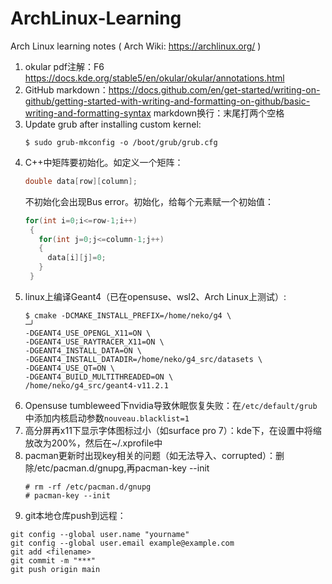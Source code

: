 # ArchLinux-Learning
Arch Linux learning notes ( Arch Wiki: https://archlinux.org/ )

1. okular pdf注解：F6 https://docs.kde.org/stable5/en/okular/okular/annotations.html
2. GitHub markdown：https://docs.github.com/en/get-started/writing-on-github/getting-started-with-writing-and-formatting-on-github/basic-writing-and-formatting-syntax
   markdown换行：末尾打两个空格
4. Update grub after installing custom kernel:
   ```
   $ sudo grub-mkconfig -o /boot/grub/grub.cfg
   ```
5. C++中矩阵要初始化。如定义一个矩阵：
   ```c++
   double data[row][column];
   ```
   不初始化会出现Bus error。初始化，给每个元素赋一个初始值：
   ```c++
   for(int i=0;i<=row-1;i++)
    {
      for(int j=0;j<=column-1;j++)
      {
        data[i][j]=0;
      }
    }
   ```
6. linux上编译Geant4（已在opensuse、wsl2、Arch Linux上测试）:
   ```
   $ cmake -DCMAKE_INSTALL_PREFIX=/home/neko/g4 \                                                                                      ─╯
   -DGEANT4_USE_OPENGL_X11=ON \
   -DGEANT4_USE_RAYTRACER_X11=ON \
   -DGEANT4_INSTALL_DATA=ON \
   -DGEANT4_INSTALL_DATADIR=/home/neko/g4_src/datasets \
   -DGEANT4_USE_QT=ON \
   -DGEANT4_BUILD_MULTITHREADED=ON \
   /home/neko/g4_src/geant4-v11.2.1
   ```
7. Opensuse tumbleweed下nvidia导致休眠恢复失败：在`/etc/default/grub`中添加内核启动参数`nouveau.blacklist=1`
8. 高分屏再x11下显示字体图标过小（如surface pro 7）：kde下，在设置中将缩放改为200%，然后在~/.xprofile中
9. pacman更新时出现key相关的问题（如无法导入、corrupted）：删除/etc/pacman.d/gnupg,再pacman-key --init
   ```
   # rm -rf /etc/pacman.d/gnupg
   # pacman-key --init
   ```
10. git本地仓库push到远程：
   ```
   git config --global user.name "yourname"
   git config --global user.email example@example.com
   git add <filename>
   git commit -m "***"
   git push origin main
   ```
   
   
